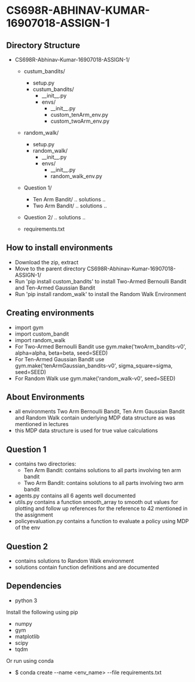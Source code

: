 # CS698R-ABHINAV-KUMAR-16907018-ASSIGN-1

## Directory Structure
- CS698R-Abhinav-Kumar-16907018-ASSIGN-1/
    - custum_bandits/
        - setup.py
        - custum_bandits/
            - \_\_init\_\_.py
            - envs/
                - \_\_init\_\_.py
                - custom_tenArm_env.py
                - custom_twoArm_env.py
    - random_walk/
        - setup.py
        - random_walk/
            - \_\_init\_\_.py
            - envs/
                - \_\_init\_\_.py
                - random_walk_env.py

    - Question 1/
        - Ten Arm Bandit/ .. solutions ..
        - Two Arm Bandit/ .. solutions ..
    - Question 2/ .. solutions ..

    - requirements.txt

## How to install environments
- Download the zip, extract
- Move to the parent directory CS698R-Abhinav-Kumar-16907018-ASSIGN-1/
- Run 'pip install custom_bandits' to install Two-Armed Bernoulli Bandit and Ten-Armed Gaussian Bandit
- Run 'pip install random_walk' to install the Random Walk Environment

## Creating environments
- import gym
- import custom_bandit
- import random_walk
- For Two-Armed Bernoulli Bandit use gym.make('twoArm_bandits-v0', alpha=alpha, beta=beta, seed=SEED)
- For Ten-Armed Gaussian Bandit use gym.make('tenArmGaussian_bandits-v0', sigma_square=sigma, seed=SEED)
- For Random Walk use gym.make('random_walk-v0', seed=SEED)

## About Environments
- all environments Two Arm Bernoulli Bandit, Ten Arm Gaussian Bandit and Random Walk contain underlying MDP data structure as was mentioned in lectures
- this MDP data structure is used for true value calculations


## Question 1
- contains two directories:
    - Ten Arm Bandit: contains solutions to all parts involving ten arm bandit
    - Two Arm Bandit: contains solutions to all parts involving two arm bandit
- agents.py contains all 6 agents well documented
- utils.py contains a function smooth_array to smooth out values for plotting and follow up references for the reference to 42 mentioned in the assignment 
- policyevaluation.py contains a function to evaluate a policy using MDP of the env

## Question 2
- contains solutions to Random Walk environment
- solutions contain function definitions and are documented

## Dependencies

- python 3

Install the following using pip

- numpy
- gym
- matplotlib
- scipy
- tqdm

Or run using conda

- $ conda create --name <env_name> --file requirements.txt
